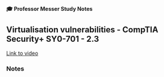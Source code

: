#### 🎓 Professor Messer Study Notes

## Virtualisation vulnerabilities - CompTIA Security+ SY0-701 - 2.3

[Link to video](https://youtu.be/t2JrPrzRDLA?si=7M3_WoEV2FOo7N2F)

### Notes